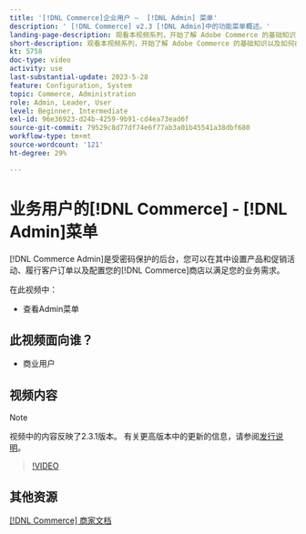 ```yaml
---
title: '[!DNL Commerce]企业用户 —  [!DNL Admin] 菜单'
description: ' [!DNL Commerce] v2.3 [!DNL Admin]中的功能菜单概述。'
landing-page-description: 观看本视频系列，开始了解 Adobe Commerce 的基础知识以及如何在 Admin 中工作。
short-description: 观看本视频系列，开始了解 Adobe Commerce 的基础知识以及如何在 Admin 中工作。
kt: 5758
doc-type: video
activity: use
last-substantial-update: 2023-5-28
feature: Configuration, System
topic: Commerce, Administration
role: Admin, Leader, User
level: Beginner, Intermediate
exl-id: 96e36923-d24b-4259-9b91-cd4ea73ead6f
source-git-commit: 79529c8d77df74e6f77ab3a01b45541a38dbf680
workflow-type: tm+mt
source-wordcount: '121'
ht-degree: 29%

---
```


# 业务用户的[!DNL Commerce] - [!DNL Admin]菜单

[!DNL Commerce Admin]是受密码保护的后台，您可以在其中设置产品和促销活动、履行客户订单以及配置您的[!DNL Commerce]商店以满足您的业务需求。

在此视频中：

- 查看Admin菜单

## 此视频面向谁？

- 商业用户

## 视频内容

>[!NOTE]
>
>视频中的内容反映了2.3.1版本。 有关更高版本中的更新的信息，请参阅[发行说明](https://experienceleague.adobe.com/docs/commerce-operations/release/notes/overview.html?lang=zh-Hans)。

>[!VIDEO](https://video.tv.adobe.com/v/35942?quality=12&learn=on)

## 其他资源

[[!DNL Commerce] 商家文档](https://experienceleague.adobe.com/docs/commerce-admin/user-guides/home.html?lang=zh-Hans)
